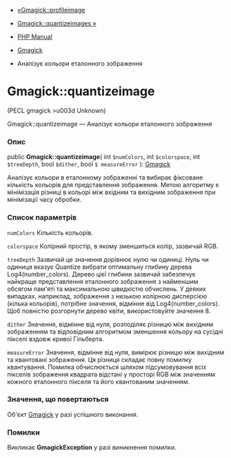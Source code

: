 - [«Gmagick::profileimage](gmagick.profileimage.md)
- [Gmagick::quantizeimages »](gmagick.quantizeimages.md)

- [PHP Manual](index.md)
- [Gmagick](class.gmagick.md)
- Аналізує кольори еталонного зображення

# Gmagick::quantizeimage

(PECL gmagick \>u003d Unknown)

Gmagick::quantizeimage — Аналізує кольори еталонного зображення

### Опис

public **Gmagick::quantizeimage**(
int `$numColors`,
int `$colorspace`,
int `$treeDepth`,
bool `$dither`,
bool `$ measureError`
): [Gmagick](class.gmagick.md)

Аналізує кольори в еталонному зображенні та вибирає фіксоване
кількість кольорів для представлення зображення. Метою алгоритму
є мінімізація різниці в кольорі між вхідним та вихідним
зображення при мінімізації часу обробки.

### Список параметрів

`numColors`
Кількість кольорів.

`colorspace`
Колірний простір, в якому зменшиться колір, зазвичай
RGB.

`treeDepth`
Зазвичай це значення дорівнює нулю чи одиниці. Нуль чи одиниця
вказує Quantize вибрати оптимальну глибину дерева
Log4(number_colors). Дерево цієї глибини зазвичай забезпечує найкраще
представлення еталонного зображення з найменшим обсягом пам'яті та
максимальною швидкістю обчислень. У деяких випадках, наприклад,
зображення з низькою колірною дисперсією (кілька кольорів), потрібне
значення, відмінне від Log4(number_colors). Щоб повністю розгорнути
дерево квіти, використовуйте значення 8.

`dither`
Значення, відмінне від нуля, розподіляє різницю між вихідним
зображенням та відповідним алгоритмом зменшення кольору на сусідні
пікселі вздовж кривої Гільберта.

`measureError`
Значення, відмінне від нуля, вимірює різницю між вихідним та
квантовані зображення. Ця різниця складає повну помилку
квантування. Помилка обчислюється шляхом підсумовування всіх пікселів
зображення квадрата відстані у просторі RGB між значенням
кожного еталонного пікселя та його квантованим значенням.

### Значення, що повертаються

Об'єкт [Gmagick](class.gmagick.md) у разі успішного виконання.

### Помилки

Викликає **GmagickException** у разі виникнення помилки.
